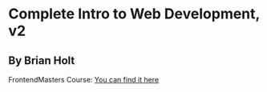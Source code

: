 # Complete Intro to Web Development, v2
## By Brian Holt

FrontendMasters Course: [You can find it here](https://frontendmasters.com/courses/web-development-v2/)
